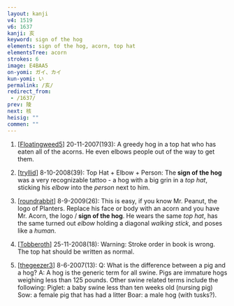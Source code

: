 ```yaml
---
layout: kanji
v4: 1519
v6: 1637
kanji: 亥
keyword: sign of the hog
elements: sign of the hog, acorn, top hat
elementsTree: acorn
strokes: 6
image: E4BAA5
on-yomi: ガイ、カイ
kun-yomi: い
permalink: /亥/
redirect_from:
 - /1637/
prev: 陵
next: 核
heisig: ""
commen: ""
---
```


1) [<a href="http://kanji.koohii.com/profile/Floatingweed5">Floatingweed5</a>] 20-11-2007(193): A greedy hog in a top hat who has eaten all of the acorns. He even elbows people out of the way to get them.

2) [<a href="http://kanji.koohii.com/profile/tryllid">tryllid</a>] 8-10-2008(39): Top Hat + Elbow + Person: The<strong> sign of the hog</strong> was a very recognizable tattoo - a hog with a big grin in a <em>top hat</em>, sticking his <em>elbow</em> into the <em>person</em> next to him.

3) [<a href="http://kanji.koohii.com/profile/roundrabbit">roundrabbit</a>] 8-9-2009(26): This is easy, if you know Mr. Peanut, the logo of Planters. Replace his face or body with an acorn and you have Mr. Acorn, the logo /<strong> sign of the hog</strong>. He wears the same <em>top hat</em>, has the same turned out <em>elbow</em> holding a diagonal <em>walking stick</em>, and poses like a <em>human</em>.

4) [<a href="http://kanji.koohii.com/profile/Tobberoth">Tobberoth</a>] 25-11-2008(18): Warning: Stroke order in book is wrong. The top hat should be written as normal.

5) [<a href="http://kanji.koohii.com/profile/thegeezer3">thegeezer3</a>] 8-6-2007(13): Q: What is the difference between a pig and a hog? A: A hog is the generic term for all swine. Pigs are immature hogs weighing less than 125 pounds. Other swine related terms include the following: Piglet: a baby swine less than ten weeks old (nursing pig) Sow: a female pig that has had a litter Boar: a male hog (with tusks?).

